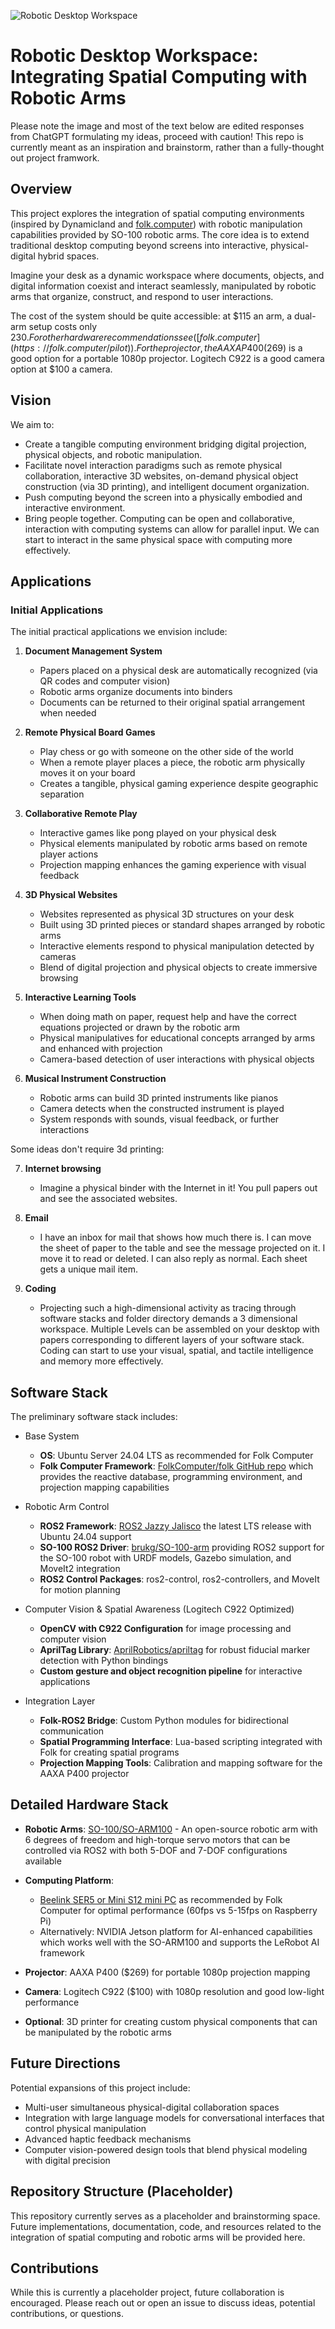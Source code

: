 ![Robotic Desktop Workspace](https://github.com/morganrivers/spatial_computing/blob/main/DALL%C2%B7E%202025-03-22%2013.34.45%20-%20A%20high-tech%20workspace%20featuring%20a%20pair%20of%20SO-100%20robotic%20arms%20with%20precise%20pincers%2C%20actively%20organizing%20printed%20pieces%20of%20paper%20and%20small%203D-printed%20c.webp?raw=true)

# Robotic Desktop Workspace: Integrating Spatial Computing with Robotic Arms

Please note the image and most of the text below are edited responses from ChatGPT formulating my ideas, proceed with caution! This repo is currently meant as an inspiration and brainstorm, rather than a fully-thought out project framwork.

## Overview
This project explores the integration of spatial computing environments (inspired by Dynamicland and [folk.computer](https://folk.computer/)) with robotic manipulation capabilities provided by SO-100 robotic arms. The core idea is to extend traditional desktop computing beyond screens into interactive, physical-digital hybrid spaces.

Imagine your desk as a dynamic workspace where documents, objects, and digital information coexist and interact seamlessly, manipulated by robotic arms that organize, construct, and respond to user interactions.

The cost of the system should be quite accessible: at $115 an arm, a dual-arm setup costs only $230. For other hardware recommendations see ([folk.computer](https://folk.computer/pilot)). For the projector, the AAXA P400 ($269) is a good option for a portable 1080p projector. Logitech C922 is a good camera option at $100 a camera.

## Vision
We aim to:

- Create a tangible computing environment bridging digital projection, physical objects, and robotic manipulation.
- Facilitate novel interaction paradigms such as remote physical collaboration, interactive 3D websites, on-demand physical object construction (via 3D printing), and intelligent document organization.
- Push computing beyond the screen into a physically embodied and interactive environment.
- Bring people together. Computing can be open and collaborative, interaction with computing systems can allow for parallel input. We can start to interact in the same physical space with computing more effectively.

## Applications

### Initial Applications
The initial practical applications we envision include:

1. **Document Management System**
   - Papers placed on a physical desk are automatically recognized (via QR codes and computer vision)
   - Robotic arms organize documents into binders
   - Documents can be returned to their original spatial arrangement when needed

2. **Remote Physical Board Games**
   - Play chess or go with someone on the other side of the world
   - When a remote player places a piece, the robotic arm physically moves it on your board
   - Creates a tangible, physical gaming experience despite geographic separation

3. **Collaborative Remote Play**
   - Interactive games like pong played on your physical desk
   - Physical elements manipulated by robotic arms based on remote player actions
   - Projection mapping enhances the gaming experience with visual feedback

4. **3D Physical Websites**
   - Websites represented as physical 3D structures on your desk
   - Built using 3D printed pieces or standard shapes arranged by robotic arms
   - Interactive elements respond to physical manipulation detected by cameras
   - Blend of digital projection and physical objects to create immersive browsing

5. **Interactive Learning Tools**
   - When doing math on paper, request help and have the correct equations projected or drawn by the robotic arm
   - Physical manipulatives for educational concepts arranged by arms and enhanced with projection
   - Camera-based detection of user interactions with physical objects

6. **Musical Instrument Construction**
   - Robotic arms can build 3D printed instruments like pianos
   - Camera detects when the constructed instrument is played
   - System responds with sounds, visual feedback, or further interactions

Some ideas don't require 3d printing:
  
7. **Internet browsing**
   - Imagine a physical binder with the Internet in it! You pull papers out and see the associated websites.

8. **Email**
   - I have an inbox for mail that shows how much there is. I can move the sheet of paper to the table and see the message projected on it. I move it to read or deleted. I can also reply as normal. Each sheet gets a unique mail item.

9. **Coding**
    - Projecting such a high-dimensional activity as tracing through software stacks and folder directory demands a 3 dimensional workspace. Multiple Levels can be assembled on your desktop with papers corresponding to different layers of your software stack. Coding can start to use your visual, spatial, and tactile intelligence and memory more effectively. 
     
## Software Stack
The preliminary software stack includes:

- Base System
  - **OS**: Ubuntu Server 24.04 LTS as recommended for Folk Computer
  - **Folk Computer Framework**: [FolkComputer/folk GitHub repo](https://github.com/FolkComputer/folk) which provides the reactive database, programming environment, and projection mapping capabilities

- Robotic Arm Control
  - **ROS2 Framework**: [ROS2 Jazzy Jalisco](https://www.ros.org/) the latest LTS release with Ubuntu 24.04 support
  - **SO-100 ROS2 Driver**: [brukg/SO-100-arm](https://github.com/brukg/SO-100-arm) providing ROS2 support for the SO-100 robot with URDF models, Gazebo simulation, and MoveIt2 integration
  - **ROS2 Control Packages**: ros2-control, ros2-controllers, and MoveIt for motion planning

- Computer Vision & Spatial Awareness (Logitech C922 Optimized)
  - **OpenCV with C922 Configuration** for image processing and computer vision
  - **AprilTag Library**: [AprilRobotics/apriltag](https://github.com/AprilRobotics/apriltag) for robust fiducial marker detection with Python bindings
  - **Custom gesture and object recognition pipeline** for interactive applications

- Integration Layer
  - **Folk-ROS2 Bridge**: Custom Python modules for bidirectional communication
  - **Spatial Programming Interface**: Lua-based scripting integrated with Folk for creating spatial programs
  - **Projection Mapping Tools**: Calibration and mapping software for the AAXA P400 projector

## Detailed Hardware Stack

- **Robotic Arms**: [SO-100/SO-ARM100](https://github.com/TheRobotStudio/SO-ARM100) - An open-source robotic arm with 6 degrees of freedom and high-torque servo motors that can be controlled via ROS2 with both 5-DOF and 7-DOF configurations available

- **Computing Platform**: 
  - [Beelink SER5 or Mini S12 mini PC](https://folk.computer/pilot) as recommended by Folk Computer for optimal performance (60fps vs 5-15fps on Raspberry Pi)
  - Alternatively: NVIDIA Jetson platform for AI-enhanced capabilities which works well with the SO-ARM100 and supports the LeRobot AI framework

- **Projector**: AAXA P400 ($269) for portable 1080p projection mapping

- **Camera**: Logitech C922 ($100) with 1080p resolution and good low-light performance

- **Optional**: 3D printer for creating custom physical components that can be manipulated by the robotic arms

## Future Directions
Potential expansions of this project include:

- Multi-user simultaneous physical-digital collaboration spaces
- Integration with large language models for conversational interfaces that control physical manipulation
- Advanced haptic feedback mechanisms
- Computer vision-powered design tools that blend physical modeling with digital precision
  
## Repository Structure (Placeholder)
This repository currently serves as a placeholder and brainstorming space. Future implementations, documentation, code, and resources related to the integration of spatial computing and robotic arms will be provided here.

## Contributions
While this is currently a placeholder project, future collaboration is encouraged. Please reach out or open an issue to discuss ideas, potential contributions, or questions.
